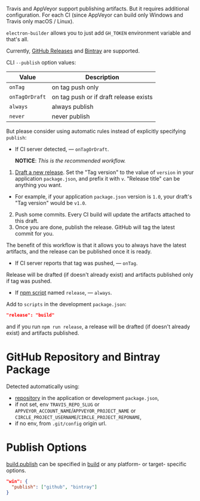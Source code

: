 Travis and AppVeyor support publishing artifacts. But it requires additional configuration. For each CI (since AppVeyor can build only Windows and Travis only macOS / Linux).

`electron-builder` allows you to just add `GH_TOKEN` environment variable and that's all.

Currently, [GitHub Releases](https://help.github.com/articles/about-releases/) and [Bintray](https://bintray.com) are supported.

CLI `--publish` option values:

| Value          |  Description
| -------------- | -----------
| `onTag`        | on tag push only
| `onTagOrDraft` | on tag push or if draft release exists
| `always`       | always publish
| `never`        | never publish

But please consider using automatic rules instead of explicitly specifying `publish`:

* If CI server detected, — `onTagOrDraft`.

  **NOTICE**: _This is the recommended workflow._

 1. [Draft a new release](https://help.github.com/articles/creating-releases/). Set the "Tag version" to the value of `version` in your application `package.json`, and prefix it with `v`. "Release title" can be anything you want.
   - For example, if your application `package.json` version is `1.0`, your draft's "Tag version" would be `v1.0`.
 2. Push some commits. Every CI build will update the artifacts attached to this draft.
 3. Once you are done, publish the release. GitHub will tag the latest commit for you.

 The benefit of this workflow is that it allows you to always have the latest artifacts, and the release can be published once it is ready.

* If CI server reports that tag was pushed, — `onTag`.

 Release will be drafted (if doesn't already exist) and artifacts published only if tag was pushed.

* If [npm script](https://docs.npmjs.com/misc/scripts) named `release`, — `always`.

 Add to `scripts` in the development `package.json`:
 ```json
 "release": "build"
 ```
 and if you run `npm run release`, a release will be drafted (if doesn't already exist) and artifacts published.
 
# GitHub Repository and Bintray Package
 
 Detected automatically using:
 * [repository](https://docs.npmjs.com/files/package.json#repository) in the application or development `package.json`,
 * if not set, env `TRAVIS_REPO_SLUG` or `APPVEYOR_ACCOUNT_NAME`/`APPVEYOR_PROJECT_NAME` or `CIRCLE_PROJECT_USERNAME`/`CIRCLE_PROJECT_REPONAME`,
 * if no env, from `.git/config` origin url.

# Publish Options

[build.publish](https://github.com/electron-userland/electron-builder/wiki/Options#PublishConfiguration) can be specified in [build](https://github.com/electron-userland/electron-builder/wiki/Options#build) or any platform- or target- specific options.

```json
"win": {
  "publish": ["github", "bintray"]
}
```